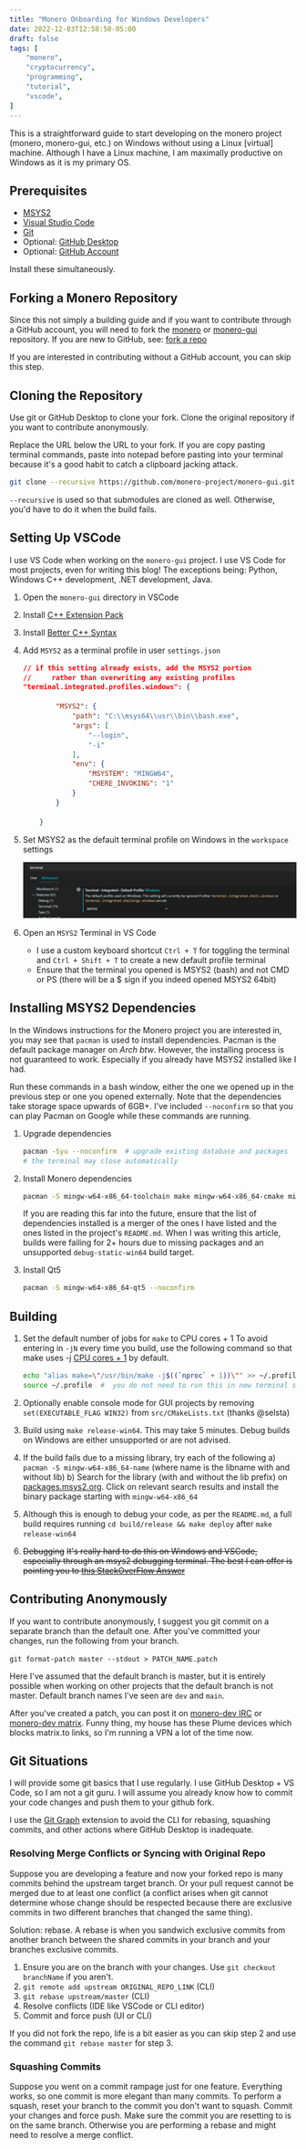 ```yaml
---
title: "Monero Onboarding for Windows Developers"
date: 2022-12-03T12:58:50-05:00
draft: false
tags: [
    "monero",
    "cryptocurrency",
    "programming",
    "tutorial",
    "vscode",
]
---
```


This is a straightforward guide to start developing on the monero project (monero, monero-gui, etc.) on Windows without using a Linux \[virtual] machine.
Although I have a Linux machine, I am maximally productive on Windows as it is my primary OS.

## Prerequisites

- [MSYS2](https://www.msys2.org/#installation)
- [Visual Studio Code](https://code.visualstudio.com/download)
- [Git](https://git-scm.com/downloads)
- Optional: [GitHub Desktop](https://desktop.github.com/)
- Optional: [GitHub Account](https://github.com/)

Install these simultaneously.

## Forking a Monero Repository

Since this not simply a building guide and if you want to contribute through a GitHub account,
you will need to fork the [monero](https://github.com/monero-project/monero) or [monero-gui](https://github.com/monero-project/monero-gui) repository.
If you are new to GitHub, see: [fork a repo](https://docs.github.com/en/get-started/quickstart/fork-a-repo#forking-a-repository)

If you are interested in contributing without a GitHub account, you can skip this step.

## Cloning the Repository

Use git or GitHub Desktop to clone your fork. Clone the original repository if you want to contribute anonymously.

Replace the URL below the URL to your fork.
If you are copy pasting terminal commands, paste into notepad before pasting into your terminal because it's a good habit to catch a clipboard jacking attack.

```bash
git clone --recursive https://github.com/monero-project/monero-gui.git
```

`--recursive` is used so that submodules are cloned as well. Otherwise, you'd have to do it when the build fails.

## Setting Up VSCode

I use VS Code when working on the `monero-gui` project.
I use VS Code for most projects, even for writing this blog!
The exceptions being: Python, Windows C++ development, .NET development, Java.

1. Open the `monero-gui` directory in VSCode
2. Install [C++ Extension Pack](https://marketplace.visualstudio.com/items?itemName=ms-vscode.cpptools-extension-pack)
3. Install [Better C++ Syntax](https://marketplace.visualstudio.com/items?itemName=jeff-hykin.better-cpp-syntax)
4. Add `MSYS2` as a terminal profile in user `settings.json`

    ```json
    // if this setting already exists, add the MSYS2 portion
    //     rather than overwriting any existing profiles
    "terminal.integrated.profiles.windows": {

            "MSYS2": {
                "path": "C:\\msys64\\usr\\bin\\bash.exe",
                "args": [
                    "--login",
                    "-i"
                ],
                "env": {
                    "MSYSTEM": "MINGW64",
                    "CHERE_INVOKING": "1"
                }
            }

        }
    ```

5. Set MSYS2 as the default terminal profile on Windows in the `workspace` settings

    ![Setting default terminal profile](/images/vs-code/setting-default-profile.jpg)

6. Open an `MSYS2` Terminal in VS Code

    - I use a custom keyboard shortcut `Ctrl + T` for toggling the terminal and `Ctrl + Shift + T` to create a new default profile terminal
    - Ensure that the terminal you opened is MSYS2 (bash) and not CMD or PS (there will be a $ sign if you indeed opened MSYS2 64bit)

## Installing MSYS2 Dependencies

In the Windows instructions for the Monero project you are interested in, you may see that `pacman` is used to install dependencies. Pacman is the default package manager on _Arch btw_.
However, the installing process is not guaranteed to work. Especially if you already have MSYS2 installed like I had.

Run these commands in a bash window, either the one we opened up in the previous step or one you opened externally.
Note that the dependencies take storage space upwards of 6GB+. I've included `--noconfirm` so that you can play Pacman on Google while these commands are running.

1. Upgrade dependencies

    ```bash
    pacman -Syu --noconfirm  # upgrade existing database and packages
    # the terminal may close automatically
    ```

2. Install Monero dependencies

    ```bash
    pacman -S mingw-w64-x86_64-toolchain make mingw-w64-x86_64-cmake mingw-w64-x86_64-boost mingw-w64-x86_64-openssl mingw-w64-x86_64-zeromq mingw-w64-x86_64-libsodium mingw-w64-x86_64-hidapi mingw-w64-x86_64-protobuf-c mingw-w64-x86_64-libusb mingw-w64-x86_64-libgcrypt mingw-w64-x86_64-unbound mingw-w64-x86_64-doxygen mingw-w64-x86_64-libunwind mingw-w64-x86_64-ccache --noconfirm
    ```

    If you are reading this far into the future, ensure that the list of dependencies installed is a merger of the ones I have listed and the ones listed in the project's `README.md`. When I was writing this article, builds were failing for 2+ hours due to missing packages and an unsupported `debug-static-win64` build target.

3. Install Qt5

    ```bash
    pacman -S mingw-w64-x86_64-qt5 --noconfirm
    ```

## Building

1. Set the default number of jobs for `make` to CPU cores + 1
    To avoid entering in `-jN` every time you build, use the following command so that make uses -j [CPU cores + 1](https://stackoverflow.com/a/2500791/7732434) by default.

    ```sh
    echo "alias make=\"/usr/bin/make -j$((`nproc` + 1))\"" >> ~/.profile
    source ~/.profile  #  you do not need to run this in new terminal sessions
    ```

2. Optionally enable console mode for GUI projects by removing `set(EXECUTABLE_FLAG WIN32)` from `src/CMakeLists.txt` (thanks @selsta)

3. Build using  `make release-win64`. This may take 5 minutes. Debug builds on Windows are either unsupported or are not advised.

4. If the build fails due to a missing library, try each of the following
    a) `pacman -S mingw-w64-x86_64-name` (where name is the libname with and without lib)
    b) Search for the library (with and without the lib prefix) on [packages.msys2.org](https://packages.msys2.org/search). Click on relevant search results and install the binary package starting with `mingw-w64-x86_64`

5. Although this is enough to debug your code, as per the `README.md`, a full build requires running `cd build/release && make deploy` after `make release-win64`

6. ~~Debugging~~
    ~~It's really hard to do this on Windows and VSCode, especially through an msys2 debugging terminal. The best I can offer is pointing you to [this StackOverFlow Answer](https://stackoverflow.com/a/1745964/7732434)~~

## Contributing Anonymously

If you want to contribute anonymously, I suggest you git commit on a separate branch than the default one.
After you've committed your changes, run the following from your branch.

`git format-patch master --stdout > PATCH_NAME.patch`

Here I've assumed that the default branch is master, but it is entirely possible when working on other projects that the default branch is not master.
Default branch names I've seen are `dev` and `main`.

After you've created a patch, you can post it on [monero-dev IRC](irc://irc.libera.chat/#monero-dev) or [monero-dev matrix](https://matrix.to/#/!VDQXWJoFsesLtbGdTT:monero.social). Funny thing, my house has these Plume devices which blocks matrix.to links, so I'm running a VPN a lot of the time now.

## Git Situations

I will provide some git basics that I use regularly. I use GitHub Desktop + VS Code, so I am not a git guru. I will assume you already know how to commit your code changes and push them to your github fork.

I use the [Git Graph](https://marketplace.visualstudio.com/items?itemName=mhutchie.git-graph) extension to avoid the CLI for rebasing, squashing commits, and other actions
where GitHub Desktop is inadequate.

### Resolving Merge Conflicts or Syncing with Original Repo

Suppose you are developing a feature and now your forked repo is many commits behind the upstream target branch. Or your pull request cannot be merged due to at least one conflict (a conflict arises when git cannot determine whose change should be respected because there are exclusive commits in two different branches that changed the same thing).

Solution: rebase. A rebase is when you sandwich exclusive commits from another branch between the shared commits in your branch and your branches exclusive commits.

1. Ensure you are on the branch with your changes. Use `git checkout branchName` if you aren't.
2. `git remote add upstream ORIGINAL_REPO_LINK` (CLI)
3. `git rebase upstream/master` (CLI)
4. Resolve conflicts (IDE like VSCode or CLI editor)
5. Commit and force push (UI or CLI)

If you did not fork the repo, life is a bit easier as you can skip step 2 and use the command `git rebase master` for step 3.

### Squashing Commits

Suppose you went on a commit rampage just for one feature. Everything works, so one commit is more elegant than many commits.
To perform a squash, reset your branch to the commit you don't want to squash. Commit your changes and force push. Make sure
the commit you are resetting to is on the same branch. Otherwise you are performing a rebase and might need to resolve a merge conflict.
